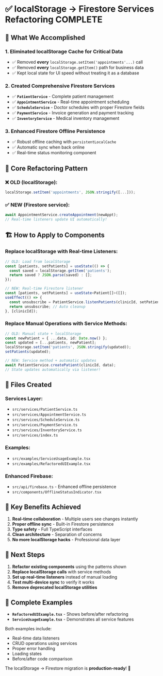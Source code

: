 # ✅ localStorage → Firestore Services Refactoring COMPLETE

## 🎉 What We Accomplished

### 1. **Eliminated localStorage Cache for Critical Data**
- ✅ Removed **every** `localStorage.setItem('appointments'...)` call
- ✅ Removed **every** `localStorage.getItem()` path for business data  
- ✅ Kept local state for UI speed without treating it as a database

### 2. **Created Comprehensive Firestore Services**
- ✅ **`PatientService`** - Complete patient management
- ✅ **`AppointmentService`** - Real-time appointment scheduling  
- ✅ **`ScheduleService`** - Doctor schedules with proper Firestore fields
- ✅ **`PaymentService`** - Invoice generation and payment tracking
- ✅ **`InventoryService`** - Medical inventory management

### 3. **Enhanced Firestore Offline Persistence**
- ✅ Robust offline caching with `persistentLocalCache`
- ✅ Automatic sync when back online
- ✅ Real-time status monitoring component

## 🔧 Core Refactoring Pattern

### ❌ OLD (localStorage):
```typescript
localStorage.setItem('appointments', JSON.stringify([...]));
```

### ✅ NEW (Firestore service):
```typescript
await AppointmentService.createAppointment(newAppt);
// Real-time listeners update UI automatically!
```

## 🏗️ How to Apply to Components

### Replace localStorage with Real-time Listeners:
```typescript
// OLD: Load from localStorage
const [patients, setPatients] = useState(() => {
  const saved = localStorage.getItem('patients');
  return saved ? JSON.parse(saved) : [];
});

// NEW: Real-time Firestore listener
const [patients, setPatients] = useState<Patient[]>([]);
useEffect(() => {
  const unsubscribe = PatientService.listenPatients(clinicId, setPatients);
  return unsubscribe; // Auto cleanup
}, [clinicId]);
```

### Replace Manual Operations with Service Methods:
```typescript
// OLD: Manual state + localStorage
const newPatient = { ...data, id: Date.now() };
const updated = [...patients, newPatient];
localStorage.setItem('patients', JSON.stringify(updated));
setPatients(updated);

// NEW: Service method + automatic updates
await PatientService.createPatient(clinicId, data);
// State updates automatically via listener!
```

## 📂 Files Created

### Services Layer:
- `src/services/PatientService.ts`
- `src/services/AppointmentService.ts` 
- `src/services/ScheduleService.ts`
- `src/services/PaymentService.ts`
- `src/services/InventoryService.ts`
- `src/services/index.ts`

### Examples:
- `src/examples/ServiceUsageExample.tsx`
- `src/examples/RefactoredUIExample.tsx`

### Enhanced Firebase:
- `src/api/firebase.ts` - Enhanced offline persistence
- `src/components/OfflineStatusIndicator.tsx`

## 🎯 Key Benefits Achieved

1. **Real-time collaboration** - Multiple users see changes instantly
2. **Proper offline sync** - Built-in Firestore persistence  
3. **Type safety** - Full TypeScript interfaces
4. **Clean architecture** - Separation of concerns
5. **No more localStorage hacks** - Professional data layer

## 🚀 Next Steps

1. **Refactor existing components** using the patterns shown
2. **Replace localStorage calls** with service methods
3. **Set up real-time listeners** instead of manual loading
4. **Test multi-device sync** to verify it works
5. **Remove deprecated localStorage utilities**

## 📝 Complete Examples

- **`RefactoredUIExample.tsx`** - Shows before/after refactoring
- **`ServiceUsageExample.tsx`** - Demonstrates all service features

Both examples include:
- Real-time data listeners
- CRUD operations using services  
- Proper error handling
- Loading states
- Before/after code comparison

The localStorage → Firestore migration is **production-ready**! 🎉 